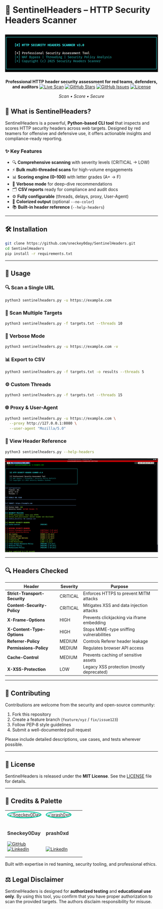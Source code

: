 # 🔐 SentinelHeaders – HTTP Security Headers Scanner

<div align="center">

![SentinelHeaders Logo](https://raw.githubusercontent.com/sneckey0day/SentinelHeaders/main/images/HEADER.png)
---
**Professional HTTP header security assessment for red teams, defenders, and auditors**
[![Live Scan](https://img.shields.io/badge/🌐_Live_Scan-local-00d4aa?style=for-the-badge)](https://lively-tulumba-7c4175.netlify.app/)
[![GitHub Stars](https://img.shields.io/github/stars/sneckey0day/SentinelHeaders?style=for-the-badge&color=yellow)](https://github.com/sneckey0day/SentinelHeaders/stargazers)
[![GitHub Issues](https://img.shields.io/github/issues/sneckey0day/SentinelHeaders?style=for-the-badge&color=red)](https://github.com/sneckey0day/SentinelHeaders/issues)
[![License](https://img.shields.io/badge/License-MIT-blue?style=for-the-badge)](LICENSE)

*Scan • Score • Secure*
</div>

## 🚀 What is SentinelHeaders?

SentinelHeaders is a powerful, **Python-based CLI tool** that inspects and scores HTTP security headers across web targets. Designed by red teamers for offensive and defensive use, it offers actionable insights and compliance-ready reporting.

### ✨ Key Features

- 🔍 **Comprehensive scanning** with severity levels (CRITICAL → LOW)  
- ⚡ **Bulk multi-threaded scans** for high-volume engagements  
- 📊 **Scoring engine (0–100)** with letter grades (A+ → F)  
- 📝 **Verbose mode** for deep-dive recommendations  
- 🗂️ **CSV reports** ready for compliance and audit docs  
- ⚙️ **Fully configurable** (threads, delays, proxy, User-Agent)  
- 🎨 **Colorized output** (optional `--no-color`)  
- 📚 **Built-in header reference** (`--help-headers`)

---



## 🛠️ Installation

```bash
git clone https://github.com/sneckey0day/SentinelHeaders.git
cd SentinelHeaders
pip install -r requirements.txt
````

---

## 🚀 Usage

### 🔍 Scan a Single URL

```bash
python3 sentinelheaders.py -u https://example.com
```

### 📂 Scan Multiple Targets

```bash
python3 sentinelheaders.py -f targets.txt --threads 10
```

### 📢 Verbose Mode

```bash
python3 sentinelheaders.py -u https://example.com -v
```

### 📊 Export to CSV

```bash
python3 sentinelheaders.py -f targets.txt -o results --threads 5
```

### ⚙️ Custom Threads

```bash
python3 sentinelheaders.py -f targets.txt --threads 15
```

### 🌐 Proxy & User-Agent

```bash
python3 sentinelheaders.py -u https://example.com \
  --proxy http://127.0.0.1:8080 \
  --user-agent "Mozilla/5.0"
```

### 🧾 View Header Reference

```bash
python3 sentinelheaders.py --help-headers
```
![SentinelHeaders Logo](https://raw.githubusercontent.com/sneckey0day/SentinelHeaders/main/images/FILE.png)

---

## 🔍 Headers Checked

| Header                        | Severity | Purpose                                    |
| ----------------------------- | -------- | ------------------------------------------ |
| **Strict-Transport-Security** | CRITICAL | Enforces HTTPS to prevent MITM attacks     |
| **Content-Security-Policy**   | CRITICAL | Mitigates XSS and data injection attacks   |
| **X-Frame-Options**           | HIGH     | Prevents clickjacking via iframe embedding |
| **X-Content-Type-Options**    | HIGH     | Stops MIME-type sniffing vulnerabilities   |
| **Referrer-Policy**           | MEDIUM   | Controls Referer header leakage            |
| **Permissions-Policy**        | MEDIUM   | Regulates browser API access               |
| **Cache-Control**             | MEDIUM   | Prevents caching of sensitive assets       |
| **X-XSS-Protection**          | LOW      | Legacy XSS protection (mostly deprecated)  |

---

## 🤝 Contributing

Contributions are welcome from the security and open-source community:

1. Fork this repository
2. Create a feature branch (`feature/xyz` / `fix/issue123`)
3. Follow PEP‑8 style guidelines
4. Submit a well-documented pull request

Please include detailed descriptions, use cases, and tests wherever possible.

---

## 🪪 License

SentinelHeaders is released under the **MIT License**. See the [LICENSE](LICENSE) file for details.

---

## 🧠 Credits & Palette

<div align="left">
<table>
<tr>
<td align="left" width="50%">
<a href="https://github.com/sneckey0day">
<img src="https://github.com/sneckey0day.png" width="150" height="150" style="border-radius: 50%; border: 3px solid #00d4aa;" alt="Sneckey0Day">
</a>
<br><br>
<h3><a href="https://github.com/sneckey0day" style="text-decoration: none; color: #333;">Sneckey0Day</a></h3>
<p>
<a href="https://github.com/sneckey0day">
<img src="https://img.shields.io/badge/GitHub-sneckey0day-181717?style=flat-square&logo=github&logoColor=white" alt="GitHub">
</a>
<br>
<a href="https://www.linkedin.com/in/sneckey0day/">
<img src="https://img.shields.io/badge/LinkedIn-sneckey0day-0077B5?style=flat-square&logo=linkedin&logoColor=white" alt="LinkedIn">
</a>
</p>
</td>

<td align="left" width="50%">
<a href="https://github.com/prash0xd">
<img src="https://github.com/prash0xd.png" width="150" height="150" style="border-radius: 50%; border: 3px solid #00d4aa;" alt="prash0xd">
</a>
<br><br>
<h3><a href="https://github.com/prash0xd" style="text-decoration: none; color: #333;">prash0xd</a></h3>
<p>
<a href="https://github.com/prash0xd">
<img src="https://img.shields.io/badge/GitHub-prash0xd-181717?style=flat-square&logo=github&logoColor=white" alt="">
</a>
<br>
<a href="https://www.linkedin.com/in/prash0xd/">
<img src="https://img.shields.io/badge/LinkedIn-prash0xd-0077B5?style=flat-square&logo=linkedin&logoColor=white" alt="LinkedIn">
</a>
</p>
</tr>
</table>
</div>


Built with expertise in red teaming, security tooling, and professional ethics.


## ⚖️ Legal Disclaimer

SentinelHeaders is designed for **authorized testing** and **educational use only**. By using this tool, you confirm that you have proper authorization to scan the provided targets. The authors disclaim responsibility for misuse.
